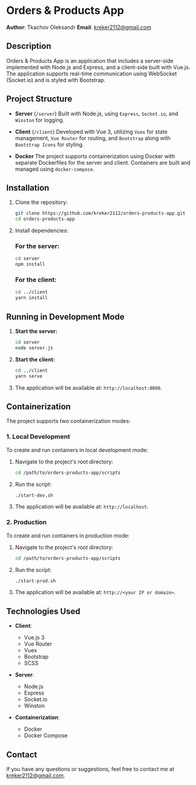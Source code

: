 # Orders & Products App

**Author**: Tkachov Oleksandr
**Email**: [kreker2112@gmail.com](mailto:kreker2112@gmail.com)

## Description

Orders & Products App is an application that includes a server-side implemented with Node.js and Express, and a client-side built with Vue.js. The application supports real-time communication using WebSocket (Socket.io) and is styled with Bootstrap.

## Project Structure

- **Server** (`/server`)
  Built with Node.js, using `Express`, `Socket.io`, and `Winston` for logging.
- **Client** (`/client`)
  Developed with Vue 3, utilizing `Vuex` for state management, `Vue Router` for routing, and `Bootstrap` along with `Bootstrap Icons` for styling.

- **Docker**
  The project supports containerization using Docker with separate Dockerfiles for the server and client. Containers are built and managed using `docker-compose`.

## Installation

1. Clone the repository:

   ```bash
   git clone https://github.com/kreker2112/orders-products-app.git
   cd orders-products-app
   ```

2. Install dependencies:

   ### For the server:

   ```bash
   cd server
   npm install
   ```

   ### For the client:

   ```bash
   cd ../client
   yarn install
   ```

## Running in Development Mode

1. **Start the server:**

   ```bash
   cd server
   node server.js
   ```

2. **Start the client:**

   ```bash
   cd ../client
   yarn serve
   ```

3. The application will be available at: `http://localhost:8080`.

## Containerization

The project supports two containerization modes:

### 1. Local Development

To create and run containers in local development mode:

1. Navigate to the project's root directory:

   ```bash
   cd /path/to/orders-products-app/scripts
   ```

2. Run the script:

   ```bash
   ./start-dev.sh
   ```

3. The application will be available at: `http://localhost`.

### 2. Production

To create and run containers in production mode:

1. Navigate to the project's root directory:

   ```bash
   cd /path/to/orders-products-app/scripts
   ```

2. Run the script:

   ```bash
   ./start-prod.sh
   ```

3. The application will be available at: `http://<your IP or domain>`.

## Technologies Used

- **Client**:

  - Vue.js 3
  - Vue Router
  - Vuex
  - Bootstrap
  - SCSS

- **Server**:

  - Node.js
  - Express
  - Socket.io
  - Winston

- **Containerization**:
  - Docker
  - Docker Compose

## Contact

If you have any questions or suggestions, feel free to contact me at [kreker2112@gmail.com](mailto:kreker2112@gmail.com).
